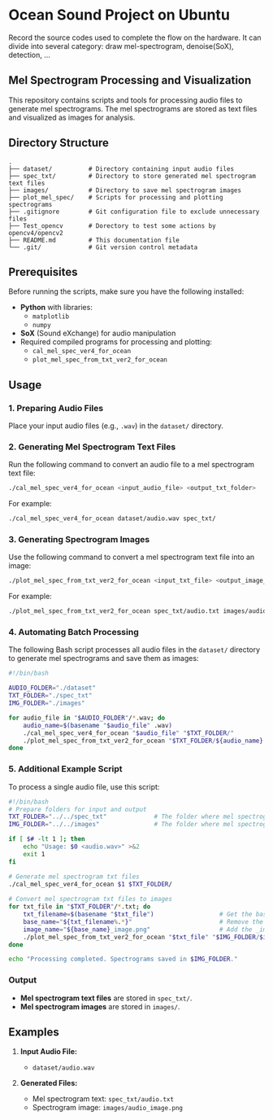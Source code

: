 # Ocean Sound Project on Ubuntu
Record the source codes used to complete the flow on the hardware.
It can divide into several category: draw mel-spectrogram, denoise(SoX), detection, ...
## Mel Spectrogram Processing and Visualization

This repository contains scripts and tools for processing audio files to generate mel spectrograms. The mel spectrograms are stored as text files and visualized as images for analysis.

## Directory Structure

```
.
├── dataset/          # Directory containing input audio files
├── spec_txt/         # Directory to store generated mel spectrogram text files
├── images/           # Directory to save mel spectrogram images
├── plot_mel_spec/    # Scripts for processing and plotting spectrograms
├── .gitignore        # Git configuration file to exclude unnecessary files
├── Test_opencv       # Dorectory to test some actions by opencv4/opencv2
├── README.md         # This documentation file
└── .git/             # Git version control metadata
```

## Prerequisites

Before running the scripts, make sure you have the following installed:
- **Python** with libraries:
  - `matplotlib`
  - `numpy`
- **SoX** (Sound eXchange) for audio manipulation
- Required compiled programs for processing and plotting:
  - `cal_mel_spec_ver4_for_ocean`  
  - `plot_mel_spec_from_txt_ver2_for_ocean`

## Usage

### 1. Preparing Audio Files
Place your input audio files (e.g., `.wav`) in the `dataset/` directory.

### 2. Generating Mel Spectrogram Text Files
Run the following command to convert an audio file to a mel spectrogram text file:
```bash
./cal_mel_spec_ver4_for_ocean <input_audio_file> <output_txt_folder>
```

For example:
```bash
./cal_mel_spec_ver4_for_ocean dataset/audio.wav spec_txt/
```

### 3. Generating Spectrogram Images
Use the following command to convert a mel spectrogram text file into an image:
```bash
./plot_mel_spec_from_txt_ver2_for_ocean <input_txt_file> <output_image_file>
```

For example:
```bash
./plot_mel_spec_from_txt_ver2_for_ocean spec_txt/audio.txt images/audio_image.png
```

### 4. Automating Batch Processing
The following Bash script processes all audio files in the `dataset/` directory to generate mel spectrograms and save them as images:

```bash
#!/bin/bash

AUDIO_FOLDER="./dataset"
TXT_FOLDER="./spec_txt"
IMG_FOLDER="./images"

for audio_file in "$AUDIO_FOLDER"/*.wav; do
    audio_name=$(basename "$audio_file" .wav)
    ./cal_mel_spec_ver4_for_ocean "$audio_file" "$TXT_FOLDER/"
    ./plot_mel_spec_from_txt_ver2_for_ocean "$TXT_FOLDER/${audio_name}.txt" "$IMG_FOLDER/${audio_name}_image.png"
done
```

### 5. Additional Example Script
To process a single audio file, use this script:
```bash
#!/bin/bash
# Prepare folders for input and output
TXT_FOLDER="../../spec_txt"             # The folder where mel spectrogram txt files will be saved
IMG_FOLDER="../../images"               # The folder where mel spectrogram images will be saved

if [ $# -lt 1 ]; then
    echo "Usage: $0 <audio.wav>" >&2
    exit 1
fi

# Generate mel spectrogram txt files
./cal_mel_spec_ver4_for_ocean $1 $TXT_FOLDER/
   
# Convert mel spectrogram txt files to images
for txt_file in "$TXT_FOLDER"/*.txt; do
    txt_filename=$(basename "$txt_file")                  # Get the base name of the txt file
    base_name="${txt_filename%.*}"                        # Remove the .txt extension
    image_name="${base_name}_image.png"                   # Add the _image.png suffix
    ./plot_mel_spec_from_txt_ver2_for_ocean "$txt_file" "$IMG_FOLDER/$image_name"
done

echo "Processing completed. Spectrograms saved in $IMG_FOLDER."
```

### Output
- **Mel spectrogram text files** are stored in `spec_txt/`.
- **Mel spectrogram images** are stored in `images/`.

## Examples

1. **Input Audio File:**
   - `dataset/audio.wav`

2. **Generated Files:**
   - Mel spectrogram text: `spec_txt/audio.txt`
   - Spectrogram image: `images/audio_image.png`





